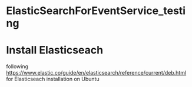 # ElasticSearchForEventService_testing


# Install Elasticseach  

following https://www.elastic.co/guide/en/elasticsearch/reference/current/deb.html for Elasticseach installation on Ubuntu

